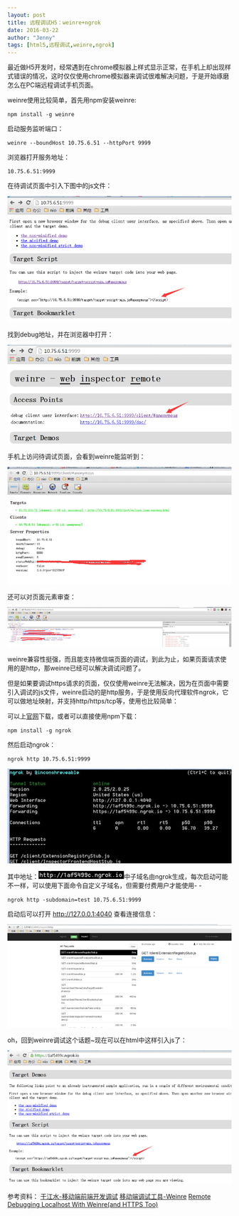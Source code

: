 ```yaml
---
layout: post
title: 远程调试H5：weinre+ngrok
date: 2016-03-22
author: "Jenny"
tags: [html5,远程调试,weinre,ngrok]
---
```


最近做H5开发时，经常遇到在chrome模拟器上样式显示正常，在手机上却出现样式错误的情况，这时仅仅使用chrome模拟器来调试很难解决问题，于是开始琢磨怎么在PC端远程调试手机页面。

weinre使用比较简单，首先用npm安装weinre:

    npm install -g weinre

启动服务监听端口：

    weinre --boundHost 10.75.6.51 --httpPort 9999

浏览器打开服务地址：

    10.75.6.51:9999

在待调试页面中引入下图中的js文件：

![](/img/remote-debug/1.png)

找到debug地址，并在浏览器中打开：

![](/img/remote-debug/2.png)

手机上访问待调试页面，会看到weinre能监听到：

![](/img/remote-debug/3.png)

还可以对页面元素审查：

![](/img/remote-debug/4.png)

weinre兼容性挺强，而且能支持微信端页面的调试，到此为止，如果页面请求使用的是http，那weinre已经可以解决调试问题了。

但是如果要调试https请求的页面，仅仅使用weinre无法解决，因为在页面中需要引入调试的js文件，weinre启动的是http服务，于是使用反向代理软件ngrok，它可以做地址映射，并支持http/https/tcp等，使用也比较简单：

可以上[官网](https://ngrok.com/download)下载，或者可以直接使用npm下载：

    npm install -g ngrok

然后启动ngrok：

    ngrok http 10.75.6.51:9999

![](/img/remote-debug/5.jpg)

其中地址：![](/img/remote-debug/6.png)中子域名由ngrok生成，每次启动可能不一样，可以使用下面命令自定义子域名，但需要付费用户才能使用- -

    ngrok http -subdomain=test 10.75.6.51:9999

启动后可以打开 http://127.0.0.1:4040 查看连接信息：

![](/img/remote-debug/7.png)

oh，回到weinre调试这个话题~现在可以在html中这样引入js了：

![](/img/remote-debug/8.png)

参考资料：
[于江水-移动端前端开发调试](http://yujiangshui.com/multidevice-frontend-debug)
[移动端调试工具-Weinre](http://www.cnblogs.com/chaojidan/p/4430213.html)
[Remote Debugging Localhost With Weinre(and HTTPS Too)](http://www.undefinednull.com/2015/03/17/remote-debugging-localhost-with-weinre)
